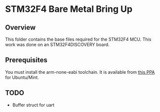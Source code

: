 # STM32F4 Bare Metal Bring Up

## Overview

This folder contains the base files required for the STM32F4 MCU. This work was
done on an STM32F4DISCOVERY board.

## Prerequisites

You must install the arm-none-eabi toolchain. It is available from
[this PPA](https://launchpad.net/~terry.guo/+archive/gcc-arm-embedded) for
Ubuntu/Mint.

## TODO

* Buffer struct for uart

